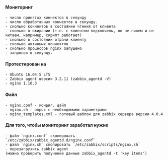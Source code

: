 #### Мониторинг 
    - число принятых коннектов в секунду
    - число обработанных коннектов в секунду.
    - сколько коннектов в состоянии чтения от клиента
    - сколько в ожидании (т.е. с клиентом подключены, но не пишем и не читаем, например, скрипт работает)
    - сколько в состоянии отдачи клиенту
    - сколько активных коннектов
    - сколько процессов nginx запущено
    - запросов в секунду.
#### Протестирован на 
    - Ubuntu 16.04.5 LTS 
    - Zabbix agent версии 3.2.11 (zabbix_agentd -V)
    - nginx 1.10.3
#### Файл 
    - nginx.conf - конфиг. файл 
    - nginx.sh - опрос с необходимыми параметрами 
    - nginx_templates.xml - готовый шаблон для zabbix сервера версии 4.0.4
#### Для того, чтобы мониторинг заработал нужно 
    - файл `nginx.conf` скопировать `/etc/zabbix/zabbix_agentd.d/nginx.conf`
    - файл `nginx.sh` скопировать `/etc/zabbix/scripts/nginx.sh`
    - перезагрузить zabbix agent 
    (можно проверить получение данные zabbix_agentd -t 'key items')
